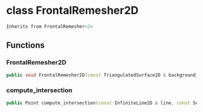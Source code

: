 # class FrontalRemesher2D


```cpp
Inherits from FrontalRemesher<2>
```



## Functions

### FrontalRemesher2D

```cpp
public void FrontalRemesher2D(const TriangulatedSurface2D & background_mesh, TriangulatedSurfaceBuilder2D & background_builder, TriangulatedSurfaceEpsilonModifier2D & background_modifier, const Metric2D & metric, Span lock_vertices)
```


### compute_intersection

```cpp
public Point compute_intersection(const InfiniteLine2D & line, const SurfacePath & path)
```





